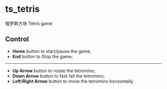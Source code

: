 # ts_tetris
俄罗斯方块  Tetris game

## Control
+ **Home** button to start/pause the game;
+ **End** button to Stop the game;
---
+ **Up Arrow** button to rotate the tetromino;
+ **Down Arrow** button to fast fall the tetromino;
+ **Left**/**Right Arrow** button to move the tetromino horizontally
